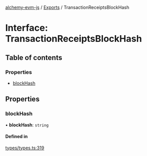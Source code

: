[alchemy-evm-js](../README.md) / [Exports](../modules.md) / TransactionReceiptsBlockHash

# Interface: TransactionReceiptsBlockHash

## Table of contents

### Properties

- [blockHash](TransactionReceiptsBlockHash.md#blockhash)

## Properties

### blockHash

• **blockHash**: `string`

#### Defined in

[types/types.ts:319](https://github.com/alchemyplatform/exploring-pioneer/blob/53a912f/src/types/types.ts#L319)
